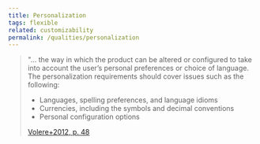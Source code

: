 ```yaml
---
title: Personalization
tags: flexible
related: customizability
permalink: /qualities/personalization
---
```


>"... the way in which the product can be altered or configured to take into account the user’s personal preferences or choice of language. 
>The personalization requirements should cover issues such as the following:
>
>* Languages, spelling preferences, and language idioms 
>* Currencies, including the symbols and decimal conventions
>* Personal configuration options 
>
>[Volere+2012, p. 48](/references/#volere)

